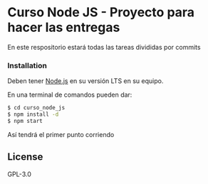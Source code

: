 # Curso Node JS - Proyecto para hacer las entregas
En este respositorio estará todas las tareas divididas por commits

### Installation

Deben tener  [Node.js](https://nodejs.org/) en su versión LTS en su equipo.

En una terminal de comandos pueden dar:

```sh
$ cd curso_node_js
$ npm install -d
$ npm start
```

Así tendrá el primer punto corriendo 


License
----

GPL-3.0

